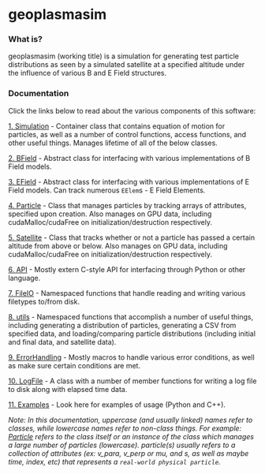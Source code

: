 # geoplasmasim


### What is?
geoplasmasim (working title) is a simulation for generating test particle distributions as seen by a simulated satellite at a specified altitude under the influence of various B and E Field structures.


### Documentation
Click the links below to read about the various components of this software:

[1. Simulation](Simulation/README.md) - Container class that contains equation of motion for particles, as well as a number of control functions, access functions, and other useful things.  Manages lifetime of all of the below classes.

[2. BField](BField/README.md) - Abstract class for interfacing with various implementations of B Field models.

[3. EField](EField/README.md) - Abstract class for interfacing with various implementations of E Field models.  Can track numerous `EElem`s - E Field Elements.

[4. Particle](Particle/README.md) - Class that manages particles by tracking arrays of attributes, specified upon creation.  Also manages on GPU data, including cudaMalloc/cudaFree on initialization/destruction respectively.

[5. Satellite](Satellite/README.md) - Class that tracks whether or not a particle has passed a certain altitude from above or below.  Also manages on GPU data, including cudaMalloc/cudaFree on initialization/destruction respectively.

[6. API](API/README.md) - Mostly extern C-style API for interfacing through Python or other language.

[7. FileIO](FileIO/README.md) - Namespaced functions that handle reading and writing various filetypes to/from disk.

[8. utils](utils/README.md) - Namespaced functions that accomplish a number of useful things, including generating a distribution of particles, generating a CSV from specified data, and loading/comparing particle distributions (including initial and final data, and satellite data).

[9. ErrorHandling](ErrorHandling/README.md) - Mostly macros to handle various error conditions, as well as make sure certain conditions are met.

[10. LogFile](LogFile/README.md) - A class with a number of member functions for writing a log file to disk along with elapsed time data.

[11. Examples](Examples/README.md) - Look here for examples of usage (Python and C++).

*Note: In this documentation, uppercase (and usually linked) names refer to classes, while lowercase names refer to non-class things.  For example: [Particle](Particle/README.md) refers to the class itself or an instance of the class which manages a large number of particles (lowercase).  particle(s) usually refers to a collection of attributes (ex: v_para, v_perp or mu, and s, as well as maybe time, index, etc) that represents a `real-world physical particle`.*